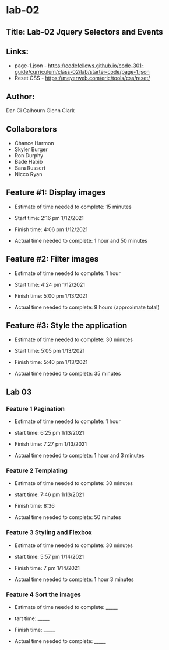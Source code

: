 # lab-02

## Title: Lab-02 Jquery Selectors and Events

## Links:

- page-1.json - https://codefellows.github.io/code-301-guide/curriculum/class-02/lab/starter-code/page-1.json
- Reset CSS - https://meyerweb.com/eric/tools/css/reset/

## Author:

Dar-Ci Calhourn
Glenn Clark

## Collaborators

- Chance Harmon
- Skyler Burger
- Ron Durphy
- Bade Habib
- Sara Russert
- Nicco Ryan

## Feature #1: Display images

- Estimate of time needed to complete: 15 minutes

- Start time: 2:16 pm 1/12/2021

- Finish time: 4:06 pm 1/12/2021

- Actual time needed to complete: 1 hour and 50 minutes

## Feature #2: Filter images

- Estimate of time needed to complete: 1 hour

- Start time: 4:24 pm 1/12/2021

- Finish time: 5:00 pm 1/13/2021

- Actual time needed to complete: 9 hours (approximate total)

## Feature #3: Style the application

- Estimate of time needed to complete: 30 minutes

- Start time: 5:05 pm 1/13/2021

- Finish time: 5:40 pm 1/13/2021

- Actual time needed to complete: 35 minutes

## Lab 03

###  Feature 1 Pagination

- Estimate of time needed to complete: 1 hour

 - start time: 6:25 pm 1/13/2021

 - Finish time: 7:27 pm 1/13/2021

 - Actual time needed to complete: 1 hour and 3 minutes

### Feature 2 Templating

- Estimate of time needed to complete: 30 minutes

 - start time: 7:46 pm 1/13/2021

 - Finish time: 8:36

 - Actual time needed to complete: 50 minutes

### Feature 3 Styling and Flexbox

- Estimate of time needed to complete: 30 minutes

 - start time: 5:57 pm 1/14/2021

 - Finish time: 7 pm 1/14/2021

 - Actual time needed to complete: 1 hour 3 minutes

### Feature 4 Sort the images

- Estimate of time needed to complete: _____

 - tart time: _____

 - Finish time: _____

 - Actual time needed to complete: _____
